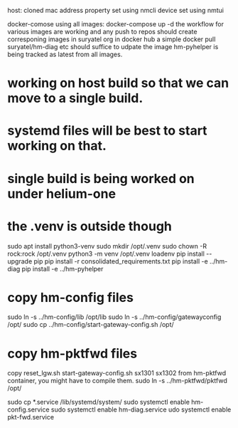 host:
cloned mac address property set using nmcli
device set using nmtui

docker-comose using all images:
docker-compose up -d
the workflow for various images are working and any push to repos should create corresponing images in suryatel org in docker hub
a simple docker pull suryatel/hm-diag etc should suffice to udpate the image
hm-pyhelper is being tracked as latest from all images.


# working on host build so that we can move to a single build.
# systemd files will be best to start working on that.
# single build is being worked on under helium-one
# the .venv is outside though
sudo apt install python3-venv
sudo mkdir /opt/.venv
sudo chown -R rock:rock /opt/.venv
python3 -m venv /opt/.venv
loadenv
pip install --upgrade pip
pip install -r consolidated_requirements.txt
pip install -e ../hm-diag
pip install -e ../hm-pyhelper
# copy hm-config files
sudo ln -s ../hm-config/lib /opt/lib
sudo ln -s ../hm-config/gatewayconfig /opt/
sudo cp ../hm-config/start-gateway-config.sh /opt/

# copy hm-pktfwd files
copy reset_lgw.sh  start-gateway-config.sh  sx1301  sx1302 from hm-pktfwd container, you might have to compile them.
sudo ln -s ../hm-pktfwd/pktfwd /opt/

sudo cp *.service /lib/systemd/system/
sudo systemctl enable hm-config.service
sudo systemctl enable hm-diag.service 
udo systemctl enable pkt-fwd.service